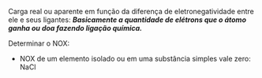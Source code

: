 Carga real ou aparente em função da diferença de eletronegatividade entre ele e seus ligantes: ***Basicamente a quantidade de elétrons que o átomo ganha ou doa fazendo ligação química.***


Determinar o NOX: 
- NOX de um elemento isolado ou em uma substância simples vale zero: NaCl 